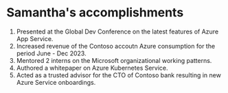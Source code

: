 # Samantha's accomplishments
1. Presented at the Global Dev Conference on the latest features of Azure App Service.
2. Increased revenue of the Contoso accoutn Azure consumption for the period June - Dec 2023.
3. Mentored 2 interns on the Microsoft organizational working patterns.
4. Authored a whitepaper on Azure Kubernetes Service.
5. Acted as a trusted advisor for the CTO of Contoso bank resulting in new Azure Service onboardings.
